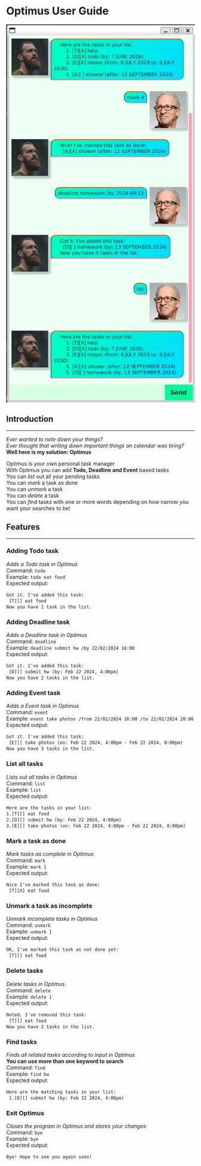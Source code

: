 # Optimus User Guide
![Ui.png](Ui.png)

## Introduction
****
_Ever wanted to note down your things?  
Ever thought that writing down important things on calendar was tiring?_  
**Well here is my solution: Optimus**  

Optimus is your own personal task manager  
With Optimus you can add **Todo, Deadline and Event** based tasks  
You can _list_ out all your pending tasks  
You can _mark_ a task as done  
You can _unmark_ a task   
You can _delete_ a task  
You can _find_ tasks with one or more words depending on how narrow you want your searches to be!


## Features
****
### Adding Todo task

_Adds a Todo task in Optimus_  
Command: `todo`  
Example: `todo eat food`  
Expected output:
```
Got it. I've added this task:  
 [T][] eat food  
Now you have 1 task in the list.
```
### Adding Deadline task 

_Adds a Deadline task in Optimus_  
Command: `deadline`  
Example: `deadline submit hw /by 22/02/2024 16:00`  
Expected output:
```
Got it. I've added this task:  
 [D][] submit hw (by: Feb 22 2024, 4:00pm)  
Now you have 2 tasks in the list.
```

### Adding Event task

_Adds a Event task in Optimus_  
Command: `event`  
Example: `event take photos /from 22/02/2024 16:00 /to 22/02/2024 20:00`  
Expected output:
```
Got it. I've added this task:  
 [E][] take photos (on: Feb 22 2024, 4:00pm - Feb 22 2024, 8:00pm)  
Now you have 3 tasks in the list.
```

### List all tasks
_Lists out all tasks in Optimus_  
Command: `list`  
Example: `list`  
Expected output:
```
Here are the tasks in your list:  
1.[T][] eat food 
2.[D][] submit hw (by: Feb 22 2024, 4:00pm)
3.[E][] take photos (on: Feb 22 2024, 4:00pm - Feb 22 2024, 8:00pm)  
```
### Mark a task as done
_Mark tasks as complete in Optimus_  
Command: `mark`  
Example: `mark 1`  
Expected output:
```
Nice I've marked this task as done:
 [T][X] eat food
```
### Unmark a task as incomplete
_Unmark incomplete tasks in Optimus_  
Command: `unmark`  
Example: `unmark 1`  
Expected output:
```
OK, I've marked this task as not done yet:
 [T][] eat food
```
### Delete tasks
_Delete tasks in Optimus_  
Command: `delete`  
Example: `delete 1`  
Expected output:
```
Noted. I've removed this task:  
 [T][] eat food  
Now you have 2 tasks in the list.
```
### Find tasks

_Finds all related tasks according to input in Optimus_  
**You can use more than one keyword to search**  
Command: `find`  
Example: `find hw`  
Expected output:
```
Here are the matching tasks in your list:
 1.[D][] submit hw (by: Feb 22 2024, 4:00pm)
```
### Exit Optimus
_Closes the program in Optimus and stores your changes_  
Command: `bye`  
Example: `bye`  
Expected output:
```
Bye! Hope to see you again soon!
```
